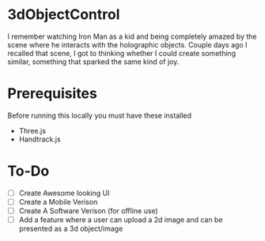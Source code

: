 # 3dObjectControl

I remember watching Iron Man as a kid and being completely amazed by the scene where he interacts with the holographic objects. Couple days ago I recalled that scene, I got to thinking whether I could create something similar, something that sparked the same kind of joy.

# Prerequisites

Before running this locally you must have these installed

* Three.js
* Handtrack.js

# To-Do
- [ ] Create Awesome looking UI
- [ ] Create a Mobile Verison
- [ ] Create A Software Verison (for offline use)
- [ ] Add a feature where a user can upload a 2d image and can be presented as a 3d object/image
